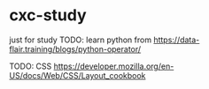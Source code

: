 # cxc-study
just for study
TODO: learn python from
https://data-flair.training/blogs/python-operator/

TODO: CSS
https://developer.mozilla.org/en-US/docs/Web/CSS/Layout_cookbook
